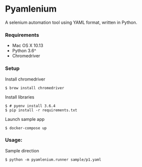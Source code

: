 # Pyamlenium
A selenium automation tool using YAML format, written in Python.

### Requirements

* Mac OS X 10.13
* Python 3.6^
* Chromedriver


### Setup

Install chromedriver
```
$ brew install chromedriver
```

Install libraries
```
$ # pyenv install 3.6.4
$ pip install -r requirements.txt
```

Launch sample app
```
$ docker-compose up
```

### Usage:

Sample direction
```
$ python -m pyamlenium.runner sample/p1.yaml
```


